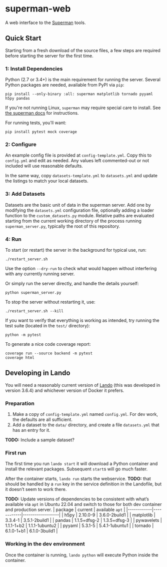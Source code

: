 # superman-web

A web interface to the [Superman](https://github.com/all-umass/superman) tools.


## Quick Start

Starting from a fresh download of the source files,
a few steps are required before starting the server for the first time.

### 1: Install Dependencies

Python (2.7 or 3.4+) is the main requirement for running the server.
Several Python packages are needed, available from PyPI via `pip`:

    pip install --only-binary :all: superman matplotlib tornado pyyaml h5py pandas

If you're not running Linux, `superman` may require special care to install.
See [the superman docs](https://github.com/all-umass/superman#installation) for instructions.

For running tests, you'll want:

    pip install pytest mock coverage


### 2: Configure

An example config file is provided at `config-template.yml`.
Copy this to `config.yml` and edit as needed.
Any values left commented-out or not included will use reasonable defaults.

In the same way, copy `datasets-template.yml` to `datasets.yml`
and update the listings to match your local datasets.


### 3: Add Datasets

Datasets are the basic unit of data in the superman server.
Add one by modifying the `datasets.yml` configuration file,
optionally adding a loader function to the `custom_datasets.py` module.
Relative paths are evaluated starting from the current working directory
of the process running `superman_server.py`,
typically the root of this repository.


### 4: Run

To start (or restart) the server in the background for typical use, run:

    ./restart_server.sh

Use the option `--dry-run` to check what would happen without interfering
with any currently running server.

Or simply run the server directly, and handle the details yourself:

    python superman_server.py

To stop the server without restarting it, use:

    ./restart_server.sh --kill

If you want to verify that everything is working as intended,
try running the test suite (located in the `test/` directory):

    python -m pytest

To generate a nice code coverage report:

    coverage run --source backend -m pytest
    coverage html



## Developing in Lando

You will need a reasonably current version of [Lando](https://lando.dev/) (this was developed in version 3.6.4) and whichever version of Docker it prefers.


### Preparation

1. Make a copy of `config-template.yml` named `config.yml`. For dev work, the defaults are all sufficient.
1. Add a dataset to the `data/` directory, and create a file `datasets.yml` that has an entry for it.

**TODO:** Include a sample dataset?


### First run

The first time you run `lando start` it will download a Python container and install the relevant packages. Subsequent `start`s will go much faster.

After the container starts, `lando run` starts the webservice. **TODO:** that should be handled by a `run` key in the service definition in the Landofile, but it doesn’t seem to work there. 

**TODO:** Update versions of dependencies to be consistent with what’s available via `apt` in Ubuntu 22.04 and switch to those for both dev container and production server.
| package    |  current   | available `apt`  |
|------------|------------|------------------|
| h5py       |  2.10.0-9  | 3.6.0-2build1    |
| matplotlib | 3.3.4-1    | 3.5.1-2build1    |
| pandas     | 1.1.5+dfsg-2 | 1.3.5+dfsg-3   |
| pywavelets | 1.1.1-1+b2 | 1.1.1-1ubuntu2   |
| pyyaml     | 5.3.1-5    | 5.4.1-1ubuntu1   |
| tornado    | 6.1.0-1+b1 | 6.1.0-3build1    |


### Working in the dev environment

Once the container is running, `lando python` will execute Python inside the container. 

